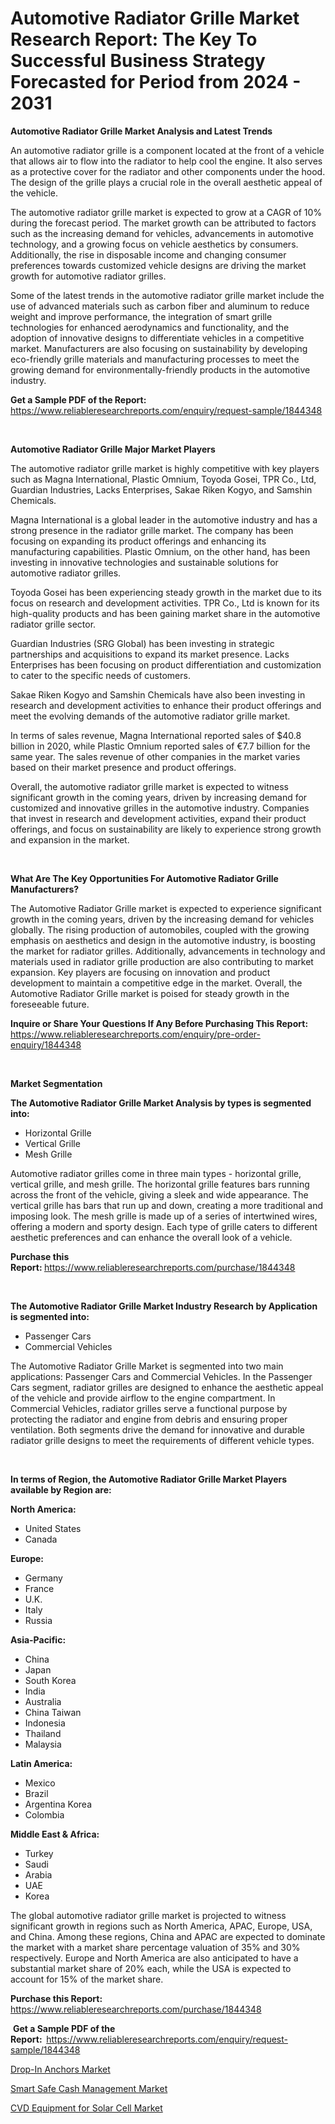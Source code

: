 <p><h1>Automotive Radiator Grille Market Research Report: The Key To Successful Business Strategy Forecasted for Period from 2024 - 2031</h1></p><p><strong>Automotive Radiator Grille Market Analysis and Latest Trends</strong></p>
<p><p>An automotive radiator grille is a component located at the front of a vehicle that allows air to flow into the radiator to help cool the engine. It also serves as a protective cover for the radiator and other components under the hood. The design of the grille plays a crucial role in the overall aesthetic appeal of the vehicle.</p><p>The automotive radiator grille market is expected to grow at a CAGR of 10% during the forecast period. The market growth can be attributed to factors such as the increasing demand for vehicles, advancements in automotive technology, and a growing focus on vehicle aesthetics by consumers. Additionally, the rise in disposable income and changing consumer preferences towards customized vehicle designs are driving the market growth for automotive radiator grilles.</p><p>Some of the latest trends in the automotive radiator grille market include the use of advanced materials such as carbon fiber and aluminum to reduce weight and improve performance, the integration of smart grille technologies for enhanced aerodynamics and functionality, and the adoption of innovative designs to differentiate vehicles in a competitive market. Manufacturers are also focusing on sustainability by developing eco-friendly grille materials and manufacturing processes to meet the growing demand for environmentally-friendly products in the automotive industry.</p></p>
<p><strong>Get a Sample PDF of the Report:&nbsp;</strong> <a href="https://www.reliableresearchreports.com/enquiry/request-sample/1844348">https://www.reliableresearchreports.com/enquiry/request-sample/1844348</a></p>
<p>&nbsp;</p>
<p><strong>Automotive Radiator Grille Major Market Players</strong></p>
<p><p>The automotive radiator grille market is highly competitive with key players such as Magna International, Plastic Omnium, Toyoda Gosei, TPR Co., Ltd, Guardian Industries, Lacks Enterprises, Sakae Riken Kogyo, and Samshin Chemicals.</p><p>Magna International is a global leader in the automotive industry and has a strong presence in the radiator grille market. The company has been focusing on expanding its product offerings and enhancing its manufacturing capabilities. Plastic Omnium, on the other hand, has been investing in innovative technologies and sustainable solutions for automotive radiator grilles.</p><p>Toyoda Gosei has been experiencing steady growth in the market due to its focus on research and development activities. TPR Co., Ltd is known for its high-quality products and has been gaining market share in the automotive radiator grille sector.</p><p>Guardian Industries (SRG Global) has been investing in strategic partnerships and acquisitions to expand its market presence. Lacks Enterprises has been focusing on product differentiation and customization to cater to the specific needs of customers.</p><p>Sakae Riken Kogyo and Samshin Chemicals have also been investing in research and development activities to enhance their product offerings and meet the evolving demands of the automotive radiator grille market.</p><p>In terms of sales revenue, Magna International reported sales of $40.8 billion in 2020, while Plastic Omnium reported sales of €7.7 billion for the same year. The sales revenue of other companies in the market varies based on their market presence and product offerings. </p><p>Overall, the automotive radiator grille market is expected to witness significant growth in the coming years, driven by increasing demand for customized and innovative grilles in the automotive industry. Companies that invest in research and development activities, expand their product offerings, and focus on sustainability are likely to experience strong growth and expansion in the market.</p></p>
<p>&nbsp;</p>
<p><strong>What Are The Key Opportunities For Automotive Radiator Grille Manufacturers?</strong></p>
<p><p>The Automotive Radiator Grille market is expected to experience significant growth in the coming years, driven by the increasing demand for vehicles globally. The rising production of automobiles, coupled with the growing emphasis on aesthetics and design in the automotive industry, is boosting the market for radiator grilles. Additionally, advancements in technology and materials used in radiator grille production are also contributing to market expansion. Key players are focusing on innovation and product development to maintain a competitive edge in the market. Overall, the Automotive Radiator Grille market is poised for steady growth in the foreseeable future.</p></p>
<p><strong>Inquire or Share Your Questions If Any Before Purchasing This Report:</strong> <a href="https://www.reliableresearchreports.com/enquiry/pre-order-enquiry/1844348">https://www.reliableresearchreports.com/enquiry/pre-order-enquiry/1844348</a></p>
<p>&nbsp;</p>
<p><strong>Market Segmentation</strong></p>
<p><strong>The Automotive Radiator Grille Market Analysis by types is segmented into:</strong></p>
<p><ul><li>Horizontal Grille</li><li>Vertical Grille</li><li>Mesh Grille</li></ul></p>
<p><p>Automotive radiator grilles come in three main types - horizontal grille, vertical grille, and mesh grille. The horizontal grille features bars running across the front of the vehicle, giving a sleek and wide appearance. The vertical grille has bars that run up and down, creating a more traditional and imposing look. The mesh grille is made up of a series of intertwined wires, offering a modern and sporty design. Each type of grille caters to different aesthetic preferences and can enhance the overall look of a vehicle.</p></p>
<p><strong>Purchase this Report:&nbsp;</strong><a href="https://www.reliableresearchreports.com/purchase/1844348">https://www.reliableresearchreports.com/purchase/1844348</a></p>
<p>&nbsp;</p>
<p><strong>The Automotive Radiator Grille Market Industry Research by Application is segmented into:</strong></p>
<p><ul><li>Passenger Cars</li><li>Commercial Vehicles</li></ul></p>
<p><p>The Automotive Radiator Grille Market is segmented into two main applications: Passenger Cars and Commercial Vehicles. In the Passenger Cars segment, radiator grilles are designed to enhance the aesthetic appeal of the vehicle and provide airflow to the engine compartment. In Commercial Vehicles, radiator grilles serve a functional purpose by protecting the radiator and engine from debris and ensuring proper ventilation. Both segments drive the demand for innovative and durable radiator grille designs to meet the requirements of different vehicle types.</p></p>
<p>&nbsp;</p>
<p><strong>In terms of Region, the Automotive Radiator Grille Market Players available by Region are:</strong></p>
<p>
    <p> <strong> North America: </strong>
        <ul>
            <li>United States</li>
            <li>Canada</li>
        </ul>
        </p> 
    <p> <strong> Europe: </strong>
        <ul>
            <li>Germany</li>
            <li>France</li>
            <li>U.K.</li>
            <li>Italy</li>
            <li>Russia</li>
        </ul>
        </p> 
    <p> <strong> Asia-Pacific: </strong>
        <ul>
            <li>China</li>
            <li>Japan</li>
            <li>South Korea</li>
            <li>India</li>
            <li>Australia</li>
            <li>China Taiwan</li>
            <li>Indonesia</li>
            <li>Thailand</li>
            <li>Malaysia</li>
        </ul>
        </p> 
    <p> <strong> Latin America: </strong>
        <ul>
            <li>Mexico</li>
            <li>Brazil</li>
            <li>Argentina Korea</li>
            <li>Colombia</li>
        </ul>
        </p> 
    <p> <strong> Middle East & Africa: </strong>
        <ul>
            <li>Turkey</li>
            <li>Saudi</li>
            <li>Arabia</li>
            <li>UAE</li>
            <li>Korea</li>
        </ul>
    </p>
    </p>
<p><p>The global automotive radiator grille market is projected to witness significant growth in regions such as North America, APAC, Europe, USA, and China. Among these regions, China and APAC are expected to dominate the market with a market share percentage valuation of 35% and 30% respectively. Europe and North America are also anticipated to have a substantial market share of 20% each, while the USA is expected to account for 15% of the market share.</p></p>
<p><strong>Purchase this Report: </strong><a href="https://www.reliableresearchreports.com/purchase/1844348">https://www.reliableresearchreports.com/purchase/1844348</a></p>
<p>&nbsp;<strong>Get a Sample PDF of the Report:&nbsp;&nbsp;</strong><a href="https://www.reliableresearchreports.com/enquiry/request-sample/1844348">https://www.reliableresearchreports.com/enquiry/request-sample/1844348</a></p>
<p><strong></strong></p>
<p><p><a href="https://view.publitas.com/reportprime-1/drop-in-anchors-market-a-comprehensive-report-of-its-market-share-growth-trends-2023-2030/">Drop-In Anchors Market</a></p><p><a href="https://view.publitas.com/reportprime-1/smart-safe-cash-management-market-insights-market-players-and-forecast-till-2030/">Smart Safe Cash Management Market</a></p><p><a href="https://view.publitas.com/reportprime-1/cvd-equipment-for-solar-cell-market-a-comprehensive-report-of-its-market-share-growth-trends-2023-2030/">CVD Equipment for Solar Cell Market</a></p></p>